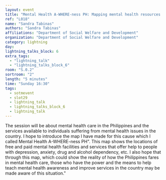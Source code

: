 ```yaml
---
layout: event
title: "Mental Health A-WHERE-ness PH: Mapping mental health resources in the Philippines"
ref: "L018"
name: "Sandra Tabinas"
authors: "Sandra Tabinas"
affiliations: "Department of Social Welfare and Development"
organization: "Department of Social Welfare and Development"
category: lightning
day: 
lightning_talks_block: 6
extra_tags:
  - "lightning_talk"
  - "lightning_talks_block_6"
room: "S.0.2"
sortroom: "2"
length: "5 minutes"
time: "Sunday 16:30"
tags:
  - sotmevent
  - slot29
  - lightning_talk
  - lightning_talks_block_6
  - lightning_talk
---
```

The session will be about mental health care in the Philippines and the services available to individuals suffering from mental health issues in the country. I hope to introduce the map I have made for this cause which I called Mental Health A-WHERE-ness PH&#34;. This map shows the locations of free and paid mental health facilities and services that offer help to people with depression, anxiety, drug and alcohol dependency, etc. I also hope that through this map, which could show the reality of how the Philippines fares in mental health care, those who have the power and the means to help teach mental health awareness and improve services in the country may be made aware of this situation.&#34;